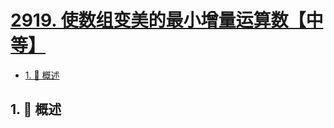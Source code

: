 # [2919. 使数组变美的最小增量运算数【中等】](https://github.com/tnotesjs/TNotes.leetcode/tree/main/notes/2919.%20%E4%BD%BF%E6%95%B0%E7%BB%84%E5%8F%98%E7%BE%8E%E7%9A%84%E6%9C%80%E5%B0%8F%E5%A2%9E%E9%87%8F%E8%BF%90%E7%AE%97%E6%95%B0%E3%80%90%E4%B8%AD%E7%AD%89%E3%80%91)

<!-- region:toc -->

- [1. 📝 概述](#1--概述)

<!-- endregion:toc -->

## 1. 📝 概述
